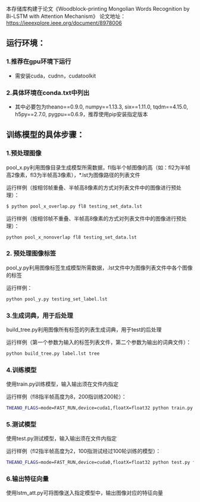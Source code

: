 本存储库构建于论文《Woodblock-printing Mongolian Words Recognition by Bi-LSTM with Attention Mechanism》 论文地址：https://ieeexplore.ieee.org/document/8978006

## 运行环境：

### 1.推荐在gpu环境下运行
* 需安装cuda，cudnn，cudatoolkit

### 2.具体环境在conda.txt中列出
* 其中必要包为theano==0.9.0, numpy==1.13.3, six==1.11.0, tqdm==4.15.0, h5py==2.7.0, pygpu==0.6.9，推荐使用pip安装指定版本


## 训练模型的具体步骤：

### 1.预处理图像
pool_x.py利用图像目录生成模型所需数据，fl指半个帧图像的高（如：fl2为半帧高2像素，fl3为半帧高3像素），\*.lst为图像路径的列表文件

运行样例（按相邻帧重叠、半帧高8像素的方式对列表文件中的图像进行预处理）：

```bash
$ python pool_x_overlap.py fl8 testing_set_data.lst 
```

运行样例（按相邻帧不重叠、半帧高8像素的方式对列表文件中的图像进行预处理）：

```bash
python pool_x_nonoverlap fl8 testing_set_data.lst 
```

### 2. 预处理图像标签
pool_y.py利用图像标签生成模型所需数据，.lst文件中为图像列表文件中各个图像的标签

运行样例：

```bash
python pool_y.py testing_set_label.lst
```

### 3.生成词典，用于后处理
build_tree.py利用图像所有标签的列表生成词典，用于test的后处理

运行样例（第一个参数为输入的标签列表文件，第二个参数为输出的词典文件）：

```bash
python build_tree.py label.lst tree
```

### 4.训练模型
使用train.py训练模型，输入输出须在文件内指定

运行样例（fl8指半帧高度为8，200指训练200轮）：

```bash
THEANO_FLAGS=mode=FAST_RUN,device=cuda1,floatX=float32 python train.py fl8 200 
```

### 5.测试模型
使用test.py测试模型，输入输出须在文件内指定

运行样例（fl2指半帧高度为2，100指测试经过100轮训练的模型）：

```bash
THEANO_FLAGS=mode=FAST_RUN,device=cuda0,floatX=float32 python test.py fl2 100
```

### 6.输出特征向量
使用lstm_att.py可将图像送入指定模型中，输出图像对应的特征向量
